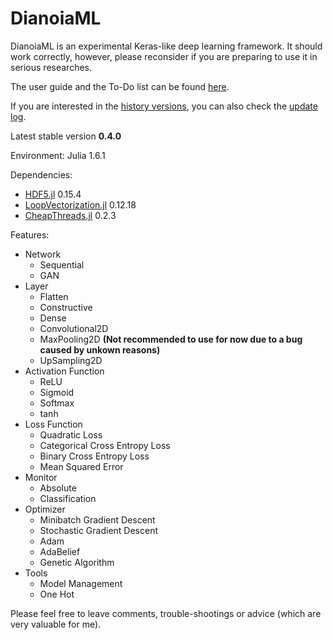 # DianoiaML

DianoiaML is an experimental Keras-like deep learning framework. It should work correctly, however, please reconsider if you are preparing to use it in serious researches. 

The user guide and the To-Do list can be found [here](https://github.com/SkyWorld117/YisyAIFramework.jl/wiki). 

If you are interested in the [history versions](https://github.com/SkyWorld117/YisyAIFramework.jl/tree/history), you can also check the [update log](https://github.com/SkyWorld117/YisyAIFramework.jl/blob/master/UPDATES.md). 

Latest stable version **0.4.0** 

Environment: Julia 1.6.1

Dependencies: 
- [HDF5.jl](https://github.com/JuliaIO/HDF5.jl) 0.15.4
- [LoopVectorization.jl](https://github.com/JuliaSIMD/LoopVectorization.jl) 0.12.18
- [CheapThreads.jl](https://github.com/JuliaSIMD/CheapThreads.jl) 0.2.3

Features: 

- Network
  - Sequential
  - GAN
- Layer
  - Flatten
  - Constructive
  - Dense
  - Convolutional2D
  - MaxPooling2D **(Not recommended to use for now due to a bug caused by unkown reasons)**
  - UpSampling2D
- Activation Function
  - ReLU
  - Sigmoid
  - Softmax
  - tanh
- Loss Function
  - Quadratic Loss
  - Categorical Cross Entropy Loss
  - Binary Cross Entropy Loss
  - Mean Squared Error
- Monitor
  - Absolute
  - Classification
- Optimizer
  - Minibatch Gradient Descent
  - Stochastic Gradient Descent
  - Adam
  - AdaBelief
  - Genetic Algorithm
- Tools
  - Model Management
  - One Hot

Please feel free to leave comments, trouble-shootings or advice (which are very valuable for me). 
